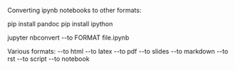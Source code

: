 Converting ipynb notebooks to other formats:

pip install pandoc
pip install ipython

jupyter nbconvert --to FORMAT file.ipynb


Various formats:
--to html
--to latex
--to pdf
--to slides
--to markdown
--to rst
--to script
--to notebook


